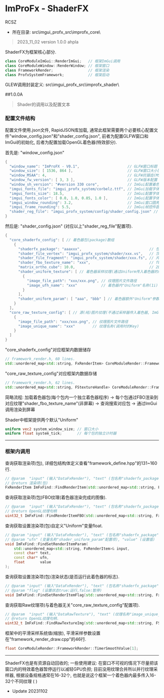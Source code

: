 # ImProFx - ShaderFX
RCSZ

- 所在目录: src\imgui_profx_src\improfx_core\

> 2023_11_02 version 1.0.0 ahpla

ShaderFX为框架核心部分.

```cpp
class CoreModuleImGui::RenderImGui;   // 框架ImGui调用
class CoreModuleWindow::RenderWindow; // 框架窗口
class FrameworkRender;                // 框架渲染
class ProfxSystemFramework;           // 框架启动
```

GLEW调用封装定义: src\imgui_profx_src\improfx_shader\

##1.0.0A
> Shader的调用以及配置文本

### 配置文件结构
配置文件使用.json文件, RapidJSON库加载, 通常此框架需要两个必要核心配置文件"window_config.json"和"shader_config.json", 前者为配置GLFW窗口和ImGui的初始化, 后者为配置加载OpenGL着色器(特效部分).

首先是: "window_config.json"
```cpp
{
  "window_name": "ImProFX - V0.1",                      // GLFW窗口标题
  "window_size": [ 1536, 864 ],                         // GLFW窗口大小[ width,height ]
  "window_MSAA": 4,                                     // GLFW抗锯齿(MSAA)等级
  "window_fw_version": [ 3, 3 ],                        // GLFW版本配置 x.x
  "window_sh_version": "#version 330 core",             // ImGui配置着色器版本
  "imgui_fonts_file": "imgui_profx_system/corbelz.ttf", // ImGui加载字体(全局)
  "imgui_fonts_size": 18.5,                             // ImGui配置字体大小(全局)
  "imgui_fonts_color": [ 0.0, 1.0, 0.85, 1.0 ],         // ImGui配置字体颜色(全局)
  "imgui_window_rounding": 3.2,                         // ImGui窗口圆角程度
  "imgui_frame_rounding": 5.5,                          // ImGui帧控件圆角程度
  "shader_reg_file": "imgui_profx_system/config/shader_config.json" // 着色器配置文件路径
}
```

然后是: "shader_config.json" (对应以上"shader_reg_file"配置项).
```cpp
{
  "core_shaderfx_config": [ // 着色器包(package)数组
    {
      "shaderfx_package": "aaaxxx",                               // 包名称Key(Unique)
      "shader_file_vertex": "imgui_profx_system/shader/xxx.vs",   // 顶点着色器代码文件路径
      "shader_file_fragment": "imgui_profx_system/shader/xxx.fs", // 片元着色器代码文件路径
      "shader_fbo_texture_name": "xxx",                           // fbo附着的纹理名称(Unique)
      "matrix_ortho_cube": 10.0,                                  // 2D正交视图矩阵缩放(当前着色器程序[包])
      "shader_uniform_texture": [ // 着色器采样纹理(通过Uniform传入着色器的纹理)
        {
          "image_file_path": "xxx/xxx.png", // 纹理图片文件路径
          "image_ufh_name": "xxx"           // 着色器内"Uniform"名称(1i)
        }
      ],
      "shader_uniform_param": [ "aaa", "bbb" ] // 着色器额外"Uniform"参数名称(暂时全部类型为float)
    }
  ],
  "core_raw_texture_config": [ // 源(纯)图片纹理(不通过采样器传入着色器, ImGui直接通过句柄调用)
    {
      "image_file_path": "xxx/xxx.png", // 纹理图片文件路径
      "image_unique_name": "xxx"        // 纹理名称(调用时的Key)
    }
  ]
}
```
"core_shaderfx_config"对应框架内数据储存
```cpp
// framework_render.h, 60 lines.
std::unordered_map<std::string, FxRenderItem> CoreModuleRender::FrameworkRender::DataFxRender = {};
```
"core_raw_texture_config"对应框架内数据存储
```cpp
// framework_render.h, 62 lines.
std::unordered_map<std::string, FStextureHandle> CoreModuleRender::FrameworkRender::DataRawTexture = {};
```
简略流程: 加载着色器包(每个包内一个独立着色器程序) -> 每个包通过FBO渲染到对应纹理"shader_fbo_texture_name"(非屏幕) -> 查询搜索对应包 -> 通过ImGui调用渲染到屏幕

Shader中框架提供两个默认"Uniform"
```glsl
uniform vec2 system_window_size; // 窗口大小
uniform float system_tick;       // 每个包的独立计时器
```
---

### 框架内调用

查询获取渲染项(包), 详细包结构体定义查看"framework_define.hpp"的131~160行.
```cpp
// @param  "input" (输入"DataFxRender"), "text" (包名称"shaderfx_package"配置项)
// @return 渲染项(包)
FxRenderItem ImFxFind::FindRenderItem(std::unordered_map<std::string, FxRenderItem>& input, const char* text);
```

查询获取渲染项(包)FBO纹理(着色器渲染完成的图像).
```cpp
// @param  "input" (输入"DataFxRender"), "text" (包名称"shaderfx_package"配置项)
// @return OpenGL纹理句柄
uint32_t ImFxFind::FindRenderItemFBO(std::unordered_map<std::string, FxRenderItem>& input, const char* text);
```

查询获取设置渲染项(包)自定义"Uniform"变量float.
```cpp
// @param "input" (输入"DataFxRender"), "text" (包名称"shaderfx_package"配置项)
// @param "ufn" (变量名称"shader_uniform_param"配置项), "value" (设置值)
void ImFxFind::FindSetRenderItemParam(
    std::unordered_map<std::string, FxRenderItem>& input, 
    const char* text, 
    const char* ufn, 
    float       value
);
```

查询获取设置渲染项(包)渲染状态(是否运行此着色器的标志).
```cpp
// @param "input" (输入"DataFxRender"), "text" (包名称"shaderfx_package"配置项)
// @param "flag" (设置状态true:运行,false:暂停)
void ImFxFind::FindSetRenderItemFlag(std::unordered_map<std::string, FxRenderItem>& input, const char* text, bool flag);
```

查询获取Raw纹理项(与着色器无关"core_raw_texture_config"配置项).
```cpp
// @param  "input" (输入"DataRawTexture"), "text" (纹理名称"image_unique_name"配置项)
// @return OpenGL纹理句柄.
uint32_t ImFxFind::FindRawTextureImg(std::unordered_map<std::string, FStextureHandle>& input, const char* text);
```

框架中的平滑采样系统值(缩放), 平滑采样参数设置在"framework_render_draw.cpp"的46行.
```cpp
float CoreModuleRender::FrameworkRender::TimerSmoothValue[1];
```
---

ShaderFX也是有资源自动回收的; 一些使用建议: 在窗口不可视的情况下尽量把该窗口内的特效着色器暂停运行以减轻GPU负担; 目前没用纹理合并所以并行纹理采样器, 根据设备规格通常在16-32个, 也就是说这个框架一个着色器内最多传入16-32个不同纹理 ( )

- Update 20231102
